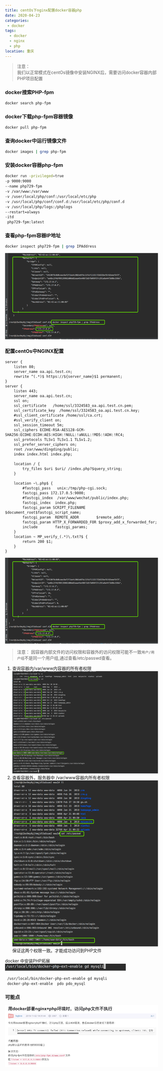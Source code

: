 ```yaml
---
title: centOs下nginx配置docker容器php
date: 2020-04-23
categories:
 - docker
tags: 
  - docker
  - nginx
  - php
location: 重庆  
---
```


> 注意：<br>
> 我们以正常模式在centOs镜像中安装NGINX后，需要访问docker容器内部PHP项目配置

### docker搜索PHP-fpm
```bash
docker search php-fpm
```

### docker下载php-fpm容器镜像
```bash
docker pull php-fpm
```

### 查询docker中运行镜像文件
```bash
docker images | grep php-fpm
```
### 安装docker容器php-fpm
```bash
docker run -privileged=true
-p 9000:9000
--name php729-fpm 
-v /var/www:/var/www 
-v /user/local/php/conf:/usr/local/etc/php 
-v /usr/local/php/conf/conf.d:/usr/local/etc/php/conf.d 
-v /usr/local/php/logs:/phplogs 
--restart=always 
-itd 
 php729-fpm:latest 
```

### 查看php-fpm容器IP地址
```bash
docker inspect php729-fpm | grep IPAddress
```
![Image text](/assets/img/docker/2.png)<br>


### 配置centOs中NGINX配置
```
server {
    listen 80;
    server_name oa.api.test.cn;
    rewrite ^(.*)$ https://${server_name}$1 permanent;
}
server {
    listen 443;
    server_name oa.api.test.cn;
    ssl on;
    ssl_certificate   /home/ssl/3324583_oa.api.test.cn.pem;
    ssl_certificate_key  /home/ssl/3324583_oa.api.test.cn.key;
    #ssl_client_certificate /home/ssl/ca.crt;
    #ssl_verify_client on;
    ssl_session_timeout 5m;
    ssl_ciphers ECDHE-RSA-AES128-GCM-SHA256:ECDHE:ECDH:AES:HIGH:!NULL:!aNULL:!MD5:!ADH:!RC4;
    ssl_protocols TLSv1 TLSv1.1 TLSv1.2;
    ssl_prefer_server_ciphers on;
    root /var/www/dingding/public;
    index index.html index.php;

    location / {
        try_files $uri $uri/ /index.php?$query_string;
    }

    location ~\.php$ {
        #fastcgi_pass   unix:/tmp/php-cgi.sock;
        fastcgi_pass 172.17.0.5:9000;
        #fastcgi_index  /var/www/wechat/public/index.php;
        fastcgi_index  index.php;
        fastcgi_param SCRIPT_FILENAME $document_root$fastcgi_script_name;
        fastcgi_param  REMOTE_ADDR        $remote_addr;
        fastcgi_param HTTP_X_FORWARDED_FOR $proxy_add_x_forwarded_for;
        include        fastcgi_params;
    }
    location ~ MP_verify_(.*)\.txt?$ {
        return 200 $1;
    }
}
```

![Image text](/assets/img/docker/3.png)<br>


> 注意：
> 因容器内部文件的访问权限和容器外的访问权限可能不一致`用户/用户组`不是同一个用户组,通过查看/etc/passwd查看。

1. 查询容器内/var/www内容器的所有者权限
![Image text](/assets/img/docker/4.png)<br>
2. 查看容器外，服务器中 /var/www容器内所有者权限
![Image text](/assets/img/docker/5.png)<br>
保证这两个权限一致。才能成功访问到PHP文件


docker 中安装PHP拓展<br>
![Image text](/assets/img/docker/6.png)<br>

```bash
 /usr/local/bin/docker-php-ext-enable gd mysqli
 docker-php-ext-enable  pdo pdo_mysql
```
### 可能点
![Image text](/assets/img/docker/7.png)<br>



